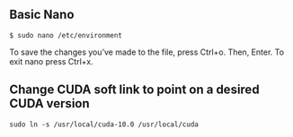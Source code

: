 ## Basic Nano

```
$ sudo nano /etc/environment
```

To save the changes you’ve made to the file, press Ctrl+o. Then, Enter.
To exit nano press Ctrl+x.

## Change CUDA soft link to point on a desired CUDA version

```
sudo ln -s /usr/local/cuda-10.0 /usr/local/cuda
```
